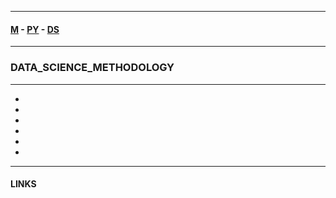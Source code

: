 
---

#### [M](https://github.com/ttltrk/TTT/blob/master/menu.md) - [PY](https://github.com/ttltrk/TTT/blob/master/PY/PY.md) - [DS](https://github.com/ttltrk/TTT/blob/master/PY/PACKAGES/DATA_SCIENCE/DATA_SCIENCE.md)

---

### DATA_SCIENCE_METHODOLOGY

---

* [](#)
* [](#)
* [](#)
* [](#)
* [](#)
* [](#)

---

#### LINKS
